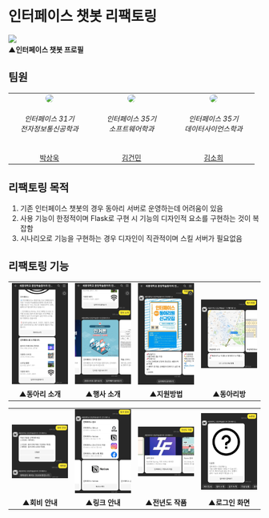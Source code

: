 # 인터페이스 챗봇 리팩토링
<img src="https://user-images.githubusercontent.com/44095919/223151070-8f681f54-cdc8-4f40-b019-567fc75eaef9.png" width="25%"><br>
<b>▲인터페이스 챗봇 프로필</b>

## 팀원
<table>
  <tr align="center">
    <td width="150">
      <div class="profile" align="center">
        <img src="https://avatars.githubusercontent.com/u/41150708?v=4" width = "70" style = "border-radius: 25px"/>
        <br>
        <h6>인터페이스 31기<br>전자정보통신공학과</h6>
      </div>
    </td>
    <td width="150">
      <div class="profile" align="center">
        <img src="https://avatars.githubusercontent.com/u/44095919?v=4" width = "70" style = "border-radius: 25px"/>
        <br>
        <h6>인터페이스 35기<br>소프트웨어학과</h6>
      </div>
    </td>
    <td width="150">
      <div class="profile" align="center">
        <img src="https://avatars.githubusercontent.com/u/110271852?v=4" width = "70" style = "border-radius: 25px"/>
        <br>
        <h6>인터페이스 35기<br>데이터사이언스학과</h6>
      </div>
    </td>  
  </tr>
  
  <tr algin="center">
    <td width="150">
      <div class="profile" align="center">
        <a href="https://github.com/sw0501">박상욱</a>
      </div>
    </td>
    <td width="150">
      <div class="profile" align="center">
        <a href="https://github.com/geonbly327">김건민</a>
      </div>
    </td>
    <td width="150">
      <div class="profile" align="center">
        <a href="https://github.com/ierkgus">김소희</a>
      </div>
    </td>
  </tr>
  
  <!--<tr algin="center">
    <td width="150">
      <div class="profile" align="center">
        <h6>인터페이스 31기<br>전자정보통신공학과</h6>
      </div>
    </td>
    <td width="150">
      <div class="profile" align="center">
        <h6>인터페이스 35기<br>소프트웨어학과</h6>
      </div>
    </td>
    <td width="150">
      <div class="profile" align="center">
        <h6>인터페이스 35기<br>데이터사이언스학과</h6>
      </div>
    </td>
  </tr>-->
</table>

## 리팩토링 목적
1. 기존 인터페이스 챗봇의 경우 동아리 서버로 운영하는데 어려움이 있음
2. 사용 기능이 한정적이며 Flask로 구현 시 기능의 디자인적 요소를 구현하는 것이 복잡함
3. 시나리오로 기능을 구현하는 경우 디자인이 직관적이며 스킬 서버가 필요없음

## 리팩토링 기능
<table align="center">
  <tr align="center">
    <td width="250">
      <img src="./image/intro.jpg" alt="동아리 소개" width="250">
    </td>
    <td width="250">
      <img src="./image/event.jpg" alt="행사 소개" width="250">
    </td>
    <td width="250">
      <img src="./image/apply.jpg" alt="지원방법" width="250">
    </td>
    <td width="250">
      <img src="./image/clubroom.jpg" alt="동아리방" width="250">
    </td>
  </tr>
  
  <tr align="center">
    <td>
      <b>▲동아리 소개</b>
    </td>
    <td>
      <b>▲행사 소개</b>
    </td>
    <td>
      <b>▲지원방법</b>
    </td>
    <td>
      <b>▲동아리방</b>
    </td>
  </tr>
</table>

<table align="center">
  <tr align="center">
    <td width="250">
      <img src="./image/dues.jpg" alt="회비 안내" width="250">
    </td>
    <td width="250">
      <img src="./image/link.jpg" alt="링크 안내" width="250">
    </td>
    <td width="250">
      <img src="./image/results.jpg" alt="전년도 작품" width="250"
    </td>
    <td width="250">
      <img src="./image/help.jpg" alt="도움말" width="250">
    </td>
  </tr>
  
  <tr align="center">
    <td>
      <b>▲회비 안내</b>
    </td>
    <td>
      <b>▲링크 안내</b>
    </td>
    <td>
      <b>▲전년도 작품</b>
    </td>
    <td>
      <b>▲로그인 화면</b>
    </td>
  </tr>
</table>

